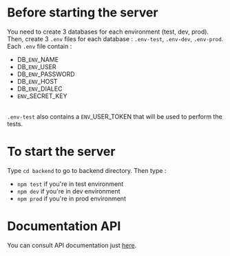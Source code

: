 # Before starting the server
You need to create 3 databases for each environment (test, dev, prod).<br>
Then, create 3 `.env` files for each database : `.env-test`, `.env-dev`, `.env-prod`.<br>
Each `.env` file contain :
* DB_`ENV`_NAME
* DB_`ENV`_USER
* DB_`ENV`_PASSWORD
* DB_`ENV`_HOST
* DB_`ENV`_DIALEC
* `ENV`_SECRET_KEY <br><br>
<!-- end of the list -->
`.env-test` also contains a `ENV`_USER_TOKEN that will be used to perform the tests.

# To start the server
Type `cd backend` to go to backend directory. Then type :
* `npm test` if you're in test environment
* `npm dev` if you're in dev environment
* `npm prod` if you're in prod environment

# Documentation API
You can consult API documentation just [here](https://documenter.getpostman.com/view/13743956/TWDTLyEE).